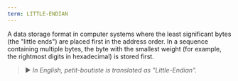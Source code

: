```yaml
---
term: LITTLE-ENDIAN
---
```


A data storage format in computer systems where the least significant bytes (the "little ends") are placed first in the address order. In a sequence containing multiple bytes, the byte with the smallest weight (for example, the rightmost digits in hexadecimal) is stored first.

> ► *In English, petit-boutiste is translated as "Little-Endian".*